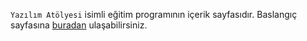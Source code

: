 `Yazılım Atölyesi` isimli eğitim programının içerik sayfasıdır. Baslangıç sayfasına [buradan](./src/README.md) ulaşabilirsiniz.